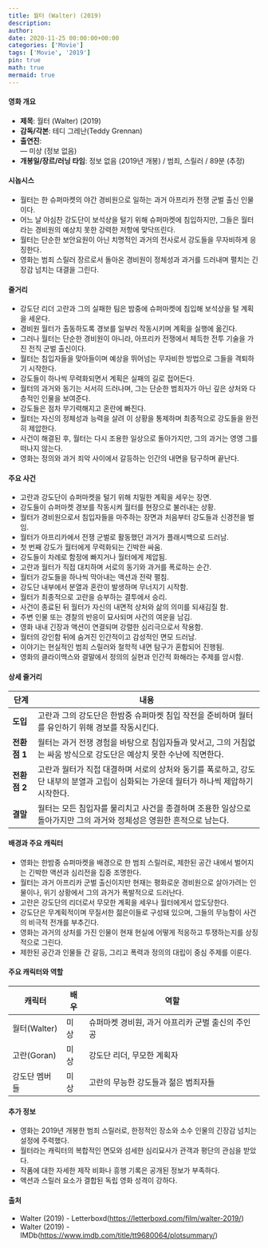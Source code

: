 ```yaml
---
title: 월터 (Walter) (2019)
description: 
author: 
date: 2020-11-25 00:00:00+00:00
categories: ['Movie']
tags: ['Movie', '2019']
pin: true
math: true
mermaid: true
---
```

#### 영화 개요

- **제목**: 월터 (Walter) (2019)  
- **감독/각본**: 테디 그레난(Teddy Grennan)  
- **출연진**:  
  — 미상 (정보 없음)  
- **개봉일/장르/러닝 타임**: 정보 없음 (2019년 개봉) / 범죄, 스릴러 / 89분 (추정)  

#### 시놉시스

- 월터는 한 슈퍼마켓의 야간 경비원으로 일하는 과거 아프리카 전쟁 군벌 출신 인물이다.  
- 어느 날 야심찬 강도단이 보석상을 털기 위해 슈퍼마켓에 침입하지만, 그들은 월터라는 경비원의 예상치 못한 강력한 저항에 맞닥뜨린다.  
- 월터는 단순한 보안요원이 아닌 치명적인 과거의 전사로서 강도들을 무자비하게 응징한다.  
- 영화는 범죄 스릴러 장르로서 돌아온 경비원이 정체성과 과거를 드러내며 펼치는 긴장감 넘치는 대결을 그린다.  

#### 줄거리

- 강도단 리더 고란과 그의 실패한 팀은 밤중에 슈퍼마켓에 침입해 보석상을 털 계획을 세운다.  
- 경비원 월터가 출동하도록 경보를 일부러 작동시키며 계획을 실행에 옮긴다.  
- 그러나 월터는 단순한 경비원이 아니라, 아프리카 전쟁에서 체득한 전투 기술을 가진 전직 군벌 출신이다.  
- 월터는 침입자들을 맞아들이며 예상을 뛰어넘는 무자비한 방법으로 그들을 격퇴하기 시작한다.  
- 강도들이 하나씩 무력화되면서 계획은 실패의 길로 접어든다.  
- 월터의 과거와 동기는 서서히 드러나며, 그는 단순한 범죄자가 아닌 깊은 상처와 다층적인 인물을 보여준다.  
- 강도들은 점차 무기력해지고 혼란에 빠진다.  
- 월터는 자신의 정체성과 능력을 살려 이 상황을 통제하며 최종적으로 강도들을 완전히 제압한다.  
- 사건이 해결된 후, 월터는 다시 조용한 일상으로 돌아가지만, 그의 과거는 영영 그를 떠나지 않는다.  
- 영화는 정의와 과거 죄악 사이에서 갈등하는 인간의 내면을 탐구하며 끝난다.  

#### 주요 사건

- 고란과 강도단이 슈퍼마켓을 털기 위해 치밀한 계획을 세우는 장면.  
- 강도들이 슈퍼마켓 경보를 작동시켜 월터를 현장으로 불러내는 상황.  
- 월터가 경비원으로서 침입자들을 마주하는 장면과 처음부터 강도들과 신경전을 벌임.  
- 월터가 아프리카에서 전쟁 군벌로 활동했던 과거가 플래시백으로 드러남.  
- 첫 번째 강도가 월터에게 무력화되는 긴박한 싸움.  
- 강도들이 차례로 함정에 빠지거나 월터에게 제압됨.  
- 고란과 월터가 직접 대치하며 서로의 동기와 과거를 폭로하는 순간.  
- 월터가 강도들을 하나씩 막아내는 액션과 전략 펼침.  
- 강도단 내부에서 분열과 혼란이 발생하며 무너지기 시작함.  
- 월터가 최종적으로 고란을 승부하는 결투에서 승리.  
- 사건이 종료된 뒤 월터가 자신의 내면적 상처와 삶의 의미를 되새김질 함.  
- 주변 인물 또는 경찰의 반응이 묘사되며 사건의 여운을 남김.  
- 영화 내내 긴장과 액션이 연결되며 강렬한 심리극으로서 작용함.  
- 월터의 강인함 뒤에 숨겨진 인간적이고 감성적인 면모 드러남.  
- 이야기는 현실적인 범죄 스릴러와 철학적 내면 탐구가 혼합되어 진행됨.  
- 영화의 클라이맥스와 결말에서 정의의 실현과 인간적 화해라는 주제를 암시함.  

#### 상세 줄거리

| **단계**  | **내용**                                                                                                            |
|-----------|---------------------------------------------------------------------------------------------------------------------|
| **도입** | 고란과 그의 강도단은 한밤중 슈퍼마켓 침입 작전을 준비하며 월터를 유인하기 위해 경보를 작동시킨다.                                        |
| **전환점 1** | 월터는 과거 전쟁 경험을 바탕으로 침입자들과 맞서고, 그의 거침없는 싸움 방식으로 강도단은 예상치 못한 수난에 직면한다.                         |
| **전환점 2** | 고란과 월터가 직접 대결하며 서로의 상처와 동기를 폭로하고, 강도단 내부의 분열과 고립이 심화되는 가운데 월터가 하나씩 제압하기 시작한다.          |
| **결말**  | 월터는 모든 침입자를 물리치고 사건을 종결하며 조용한 일상으로 돌아가지만 그의 과거와 정체성은 영원한 흔적으로 남는다.                              |

#### 배경과 주요 캐릭터

- 영화는 한밤중 슈퍼마켓을 배경으로 한 범죄 스릴러로, 제한된 공간 내에서 벌어지는 긴박한 액션과 심리전을 집중 조명한다.  
- 월터는 과거 아프리카 군벌 출신이지만 현재는 평화로운 경비원으로 살아가려는 인물이나, 위기 상황에서 그의 과거가 폭발적으로 드러난다.  
- 고란은 강도단의 리더로서 무모한 계획을 세우나 월터에게서 압도당한다.  
- 강도단은 무계획적이며 무질서한 젊은이들로 구성돼 있으며, 그들의 무능함이 사건의 비극적 전개를 부추긴다.  
- 영화는 과거의 상처를 가진 인물이 현재 현실에 어떻게 적응하고 투쟁하는지를 상징적으로 그린다.  
- 제한된 공간과 인물들 간 갈등, 그리고 폭력과 정의의 대립이 중심 주제를 이룬다.  

#### 주요 캐릭터와 역할

| **캐릭터** | **배우** | **역할** |
|------------|----------|----------|
| 월터(Walter) | 미상 | 슈퍼마켓 경비원, 과거 아프리카 군벌 출신의 주인공 |
| 고란(Goran) | 미상 | 강도단 리더, 무모한 계획자 |
| 강도단 멤버들 | 미상 | 고란의 무능한 강도들과 젊은 범죄자들 |

#### 추가 정보

- 영화는 2019년 개봉한 범죄 스릴러로, 한정적인 장소와 소수 인물의 긴장감 넘치는 설정에 주력했다.  
- 월터라는 캐릭터의 복합적인 면모와 섬세한 심리묘사가 관객과 평단의 관심을 받았다.  
- 작품에 대한 자세한 제작 비화나 흥행 기록은 공개된 정보가 부족하다.  
- 액션과 스릴러 요소가 결합된 독립 영화 성격이 강하다.  

#### 출처

- Walter (2019) - Letterboxd(https://letterboxd.com/film/walter-2019/)  
- Walter (2019) - IMDb(https://www.imdb.com/title/tt9680064/plotsummary/)
